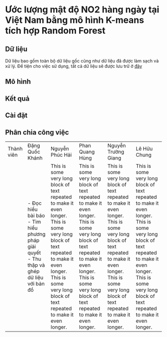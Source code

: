 # Ước lượng mật độ NO2 hàng ngày tại Việt Nam bằng mô hình K-means tích hợp Random Forest

## Dữ liệu
Dữ liệu bao gồm toàn bộ dữ liệu gốc cũng như dữ liệu đã được làm sạch và xử lý. Để tiện cho việc sử dụng, tất cả dữ liệu sẽ được lưu trữ ở [đây](https://drive.google.com/drive/folders/1uoh64dOepEHd9GR2ZywnCo-8zqMSg5Qn)
## Mô hình

## Kết quả 

## Cài đặt

## Phân chia công việc

<table width="350">
  <tr>
    <td> Thành viên </td>
    <td> Đặng Quốc Khánh </td>
    <td> Nguyễn Phúc Hải </td>
    <td> Phan Quang Hùng </td>
    <td> Nguyễn Trường Giang </td>
    <td> Lê Hữu Chung </td>
  </tr>
  
  <tr>
    <td></td>
    <td>
       - Đọc hiểu bài báo <br>
       - Tìm hiểu phương pháp giải quyết <br>
       - Thu thập và ghép dữ liệu với bản đồ <br>
    </td> 
    <td> This is some very long block of text repeated to make it even longer. This is some very long block of text repeated to make it even longer. This is some very long block of text repeated to make it even longer.  </td> 
    <td> This is some very long block of text repeated to make it even longer. This is some very long block of text repeated to make it even longer. This is some very long block of text repeated to make it even longer.  </td> 
    <td> This is some very long block of text repeated to make it even longer. This is some very long block of text repeated to make it even longer. This is some very long block of text repeated to make it even longer.  </td> 
    <td> This is some very long block of text repeated to make it even longer. This is some very long block of text repeated to make it even longer. This is some very long block of text repeated to make it even longer.  </td> 
    
  </tr>
</table>
